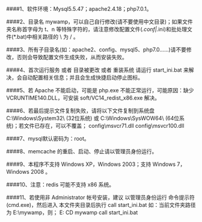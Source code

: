 ####1、软件环境：Mysql5.5.47；apache2.4.18；php7.0.1。

####2、目录名 mywamp，可以自己自行修改(请不要使用中文目录)；如果文件夹名称首字母为 t、n 等特殊字符的，请注意修改配置文件(*.conf|*.ini)和批处理文件(*.bat)中相关路径的 \ 为 / 。

####3、所有子目录名(如：apache2、config、mysql5、php7.0......)请不要修改，否则会导致配置文件生成失败，从而安装失败。

####4、首次运行服务 或者 目录被更改 或者 重装系统 请运行 start_ini.bat 来解决，会自动配置相关信息；并且会生成快捷启动停止图标。

####5、若 Apache 不能启动，可能是 php.exe 不能正常运行，可能原因：缺少 VCRUNTIME140.DLL，可安装 soft/VC14_redist_x86.exe 解决。

####6、若最后提示文件复制失败，请将以下文件复制到系统盘 C:\Windows\System32\ (32位系统) 或 C:\Windows\SysWOW64\ (64位系统)；若文件已存在，可以不覆盖；
    config\msvcr71.dll
    config\msvcr100.dll

####7、mysql默认密码为：root。

####8、memcache 的重启、启动、停止请以管理员身份运行。

####9、本程序不支持 Windows XP，Windows 2003；支持 Windows 7，Windows 2008 。

####10、注意：redis 可能不支持 x86 系统。

####11、若使用非 Administrator 帐号安装，建议 以管理员身份运行 命令提示符(cmd.exe)，然后进入 本文件夹目录后执行 call start_ini.bat
    如：当前文件夹路径为 E:\mywamp，则；
    E:
    CD mywamp
    call start_ini.bat
